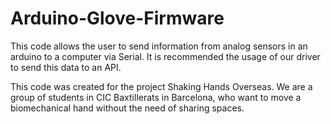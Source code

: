 # Arduino-Glove-Firmware
This code allows the user to send information from analog sensors in an arduino to a computer via Serial.
It is recommended the usage of our driver to send this data to an API.

This code was created for the project Shaking Hands Overseas. We are a group of students in CIC Baxtillerats in Barcelona, who want to move a biomechanical hand without the need of sharing spaces.
